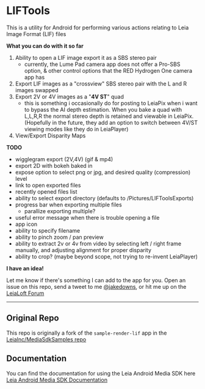 # LIFTools
This is a utility for Android for performing various actions relating to Leia Image Format (LIF)
files

**What you can do with it so far**

1. Ability to open a LIF image export it as a SBS stereo pair
   - currently, the Lume Pad camera app does not offer a Pro-SBS option, & other control options that the RED Hydrogen One camera app has
2. Export LIF images as a "crossview" SBS stereo pair with the L and R images swapped
3. Export 2V or 4V images as a "**4V ST**" quad
   - this is something i occasionally do for posting to LeiaPix when i want to bypass the AI
       depth estimation. When you bake a quad with L,L,R,R the normal stereo depth is retained and
       viewable in LeiaPix. (Hopefully in the future, they add an option to switch between 4V/ST
       viewing modes like they do in LeiaPlayer)
4. View/Export Disparity Maps

**TODO**
- wigglegram export (2V,4V) (gif & mp4)
- export 2D with bokeh baked in
- expose option to select png or jpg, and desired quality (compression) level
- link to open exported files
- recently opened files list
- ability to select export directory (defaults to /Pictures/LIFToolsExports)
- progress bar when exporting multiple files
  - parallize exporting multiple?
- useful error message when there is trouble opening a file
- app icon
- ability to specify filename
- ability to pinch zoom / pan preview
- ability to extract 2v or 4v from video by selecting left / right frame manually, and adjusting alignment for proper disparity
- ability to crop? (maybe beyond scope, not trying to re-invent LeiaPlayer)

**I have an idea!**

Let me know if there's something I can add to the app for you. Open an issue on this repo, send a tweet to me [@jakedowns](https://twitter.com/jakedowns), or hit me up on the [LeiaLoft  Forum](https://forums.leialoft.com/u/jakedowns/)

---

## Original Repo
This repo is originally a fork of the `sample-render-lif` app in the [LeiaInc/MediaSdkSamples repo](https://github.com/LeiaInc/MediaSdkSamples/tree/master/sample-render-lif)

## Documentation
You can find the documentation for using the Leia Android Media SDK here
[Leia Android Media SDK Documentation](https://docs.leialoft.com/leia-android-media-sdk/)